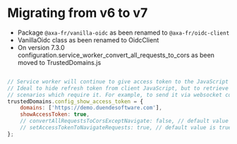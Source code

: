 ﻿# Migrating from v6 to v7

- Package `@axa-fr/vanilla-oidc` as been renamed to `@axa-fr/oidc-client`
- VanillaOidc class as been renamed to OidcClient
- On version 7.3.0 configuration.service_worker_convert_all_requests_to_cors as been moved to TrustedDomains.js

```javascript

// Service worker will continue to give access token to the JavaScript client
// Ideal to hide refresh token from client JavaScript, but to retrieve access_token for some
// scenarios which require it. For example, to send it via websocket connection.
trustedDomains.config_show_access_token = { 
    domains: ['https://demo.duendesoftware.com'], 
    showAccessToken: true,
    // convertAllRequestsToCorsExceptNavigate: false, // default value is false
    // setAccessTokenToNavigateRequests: true, // default value is true
};

```